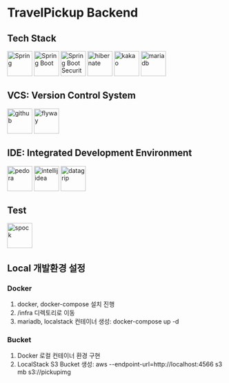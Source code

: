 

# TravelPickup Backend

## Tech Stack
<img src="https://github.com/hwanyeong-choi/travelpickup-api/assets/47169718/d506e521-b290-492c-9b22-35ac81d0a8f3" alt="Spring" width="58" height="58">
<img src="https://github.com/hwanyeong-choi/travelpickup-api/assets/47169718/9ef38db0-43f8-4fa3-a644-2fb0d8948e94" alt="Spring Boot" width="58" height="58">
<img src="https://github.com/hwanyeong-choi/travelpickup-api/assets/47169718/78ff3945-b252-4e44-bf91-24847295358a" alt="Spring Boot Security" width="58" height="58">
<img src="https://github.com/hwanyeong-choi/travelpickup-api/assets/47169718/21f6def1-3cfa-4700-8051-b3da5110b800" alt="hibernate" width="58" height="58">
<img src="https://github.com/hwanyeong-choi/travelpickup-api/assets/47169718/ebac2cd2-b1bc-41f4-a148-ca9592c3f245" alt="kakao" width="58" height="58">
<img src="https://github.com/hwanyeong-choi/travelpickup-api/assets/47169718/37d57014-277d-430a-9d63-fb3391dc9d32" alt="mariadb" width="58" height="58">

## VCS: Version Control System
<img src="https://github.com/hwanyeong-choi/travelpickup-api/assets/47169718/3163513f-78b6-4906-83ac-ac143cebd0a8" alt="github" width="58" height="58">
<img src="https://github.com/hwanyeong-choi/travelpickup-api/assets/47169718/6afc840d-3d00-4b6d-9d73-3f16132a7218" alt="flyway" width="58" height="58">

## IDE: Integrated Development Environment
<img src="https://github.com/hwanyeong-choi/travelpickup-api/assets/47169718/35a4746b-f92f-407b-88a4-3ac787059239" alt="pedora" width="58" height="58">
<img src="https://github.com/hwanyeong-choi/travelpickup-api/assets/47169718/72761061-6c07-4769-b342-ed4751245a6c" alt="intellijidea" width="58" height="58">
<img src="https://github.com/hwanyeong-choi/travelpickup-api/assets/47169718/157c86e4-4f3f-4163-abee-1546c0850537" alt="datagrip" width="58" height="58">

## Test
<img src="https://github.com/hwanyeong-choi/travelpickup-api/assets/47169718/a6c205b7-b25a-43a0-a079-069738582665" alt="spock" width="58" height="58">



## Local 개발환경 설정

### Docker
  1. docker, docker-compose 설치 진행
  2. /infra 디렉토리로 이동
  3. mariadb, localstack 컨테이너 생성: docker-compose up -d

### Bucket
  1. Docker 로컬 컨테이너 환경 구현
  2. LocalStack S3 Bucket 생성: aws --endpoint-url=http://localhost:4566 s3 mb s3://pickupimg
